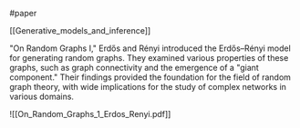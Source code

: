 #paper

[[Generative_models_and_inference]]

"On Random Graphs I," Erdős and Rényi introduced the Erdős–Rényi model for generating random graphs. They examined various properties of these graphs, such as graph connectivity and the emergence of a "giant component." Their findings provided the foundation for the field of random graph theory, with wide implications for the study of complex networks in various domains.

![[On_Random_Graphs_1_Erdos_Renyi.pdf]]